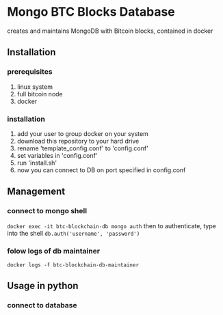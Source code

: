 # Mongo BTC Blocks Database
creates and maintains MongoDB with Bitcoin blocks, contained in docker

## Installation

### prerequisites
1. linux system
1. full bitcoin node
1. docker

### installation
1. add your user to group docker on your system
1. download this repository to your hard drive
1. rename 'template_config.conf' to 'config.conf'
1. set variables in 'config.conf'
1. run 'install.sh'
1. now you can connect to DB on port specified in config.conf

## Management

### connect to mongo shell
`docker exec -it btc-blockchain-db mongo auth`
then to authenticate, type into the shell
`db.auth('username', 'password')`
### folow logs of db maintainer
`docker logs -f btc-blockchain-db-maintainer`

## Usage in python

### connect to database
